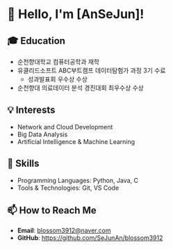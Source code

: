 # 👋 Hello, I'm [AnSeJun]!

## 🎓 Education
- 순천향대학교 컴퓨터공학과 재학
- 유클리드소프트 ABC부트캠프 데이터탐험가 과정 3기 수료
  - 성과발표회 우수상 수상
- 순천향대 의료데이터 분석 경진대회 최우수상 수상

## 💡 Interests
- Network and Cloud Development
- Big Data Analysis
- Artificial Intelligence & Machine Learning

## 🔧 Skills
- Programming Languages: Python, Java, C
- Tools & Technologies: Git, VS Code

## 📫 How to Reach Me
- **Email**: blossom3912@naver.com
- **GitHub**: https://github.com/SeJunAn/blossom3912
